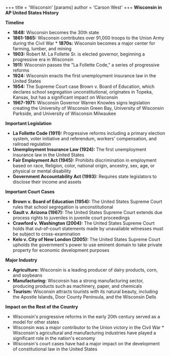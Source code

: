 +++
 title = 'Wisconsin'
[params]
	author = 'Carson West'
+++
**Wisconsin in AP United States History**

**Timeline**

* **1848:** Wisconsin becomes the 30th state
* **1861-1865:** Wisconsin contributes over 91,000 troops to the Union Army during the Civil War * **1870s:** Wisconsin becomes a major center for farming, lumber, and mining
* **1903:** Robert M. La Follette Sr. is elected governor, beginning a progressive era in Wisconsin
* **1911:** Wisconsin passes the "La Follette Code," a series of progressive reforms
* **1924:** Wisconsin enacts the first unemployment insurance law in the United States
* **1954:** The Supreme Court case Brown v. Board of Education, which declares school segregation unconstitutional, originates in Topeka, Kansas, but has a significant impact on Wisconsin
* **1967-1971:** Wisconsin Governor Warren Knowles signs legislation creating the University of Wisconsin Green Bay, University of Wisconsin Parkside, and University of Wisconsin Milwaukee

**Important Legislation**

* **La Follette Code (1911):** Progressive reforms including a primary election system, voter initiative and referendum, workers' compensation, and railroad regulation
* **Unemployment Insurance Law (1924):** The first unemployment insurance law in the United States
* **Fair Employment Act (1945):** Prohibits discrimination in employment based on race, Religion, color, national origin, ancestry, sex, age, or physical or mental disability
* **Government Accountability Act (1993):** Requires state legislators to disclose their income and assets

**Important Court Cases**

* **Brown v. Board of Education (1954):** The United States Supreme Court rules that school segregation is unconstitutional
* **Gault v. Arizona (1967):** The United States Supreme Court extends due process rights to juveniles in juvenile court proceedings
* **Crawford v. Washington (2004):** The United States Supreme Court holds that out-of-court statements made by unavailable witnesses must be subject to cross-examination
* **Kelo v. City of New London (2005):** The United States Supreme Court upholds the government's power to use eminent domain to take private property for economic development purposes

**Major Industry**

* **Agriculture:** Wisconsin is a leading producer of dairy products, corn, and soybeans
* **Manufacturing:** Wisconsin has a strong manufacturing sector, producing products such as machinery, paper, and chemicals
* **Tourism:** Wisconsin attracts tourists with its natural beauty, including the Apostle Islands, Door County Peninsula, and the Wisconsin Dells

**Impact on the Rest of the Country**

* Wisconsin's progressive reforms in the early 20th century served as a model for other states
* Wisconsin was a major contributor to the Union victory in the Civil War * Wisconsin's agricultural and manufacturing industries have played a significant role in the nation's economy
* Wisconsin's court cases have had a major impact on the development of constitutional law in the United States